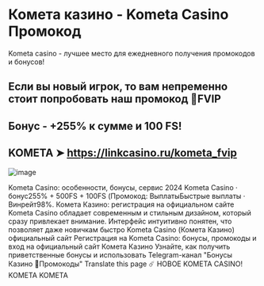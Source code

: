 # Комета казино - Kometa Casino Промокод

Kometa casino - лучшее место для ежедневного получения промокодов и бонусов!

## Если вы новый игрок, то вам непременно стоит попробовать наш промокод 🚀FVIP

## Бонус - +255% к сумме и 100 FS!

## KOMETA ➤ https://linkcasino.ru/kometa_fvip

![image](https://github.com/user-attachments/assets/6bc0288e-ecad-453e-94a8-3556f239a973)

Kometa Casino: особенности, бонусы, сервис 2024 Kometa Casino · бонус255% + 500FS + 100FS (Промокод: ВыплатыБыстрые выплаты · Винрейт98%. Комета Казино: регистрация на официальном сайте Kometa Casino обладает современным и стильным дизайном, который сразу привлекает внимание. Интерфейс интуитивно понятен, что позволяет даже новичкам быстро Kometa Casino (Комета Казино) официальный сайт Регистрация на Kometa Casino: бонусы, промокоды и вход на официальный сайт Комета Казино Узнайте, как получить приветственные бонусы и использовать Telegram-канал "Бонусы Казино 🎰Промокоды" Translate this page ☄️ НОВОЕ KOMETA CASINO! KOMETA KOMETA 
